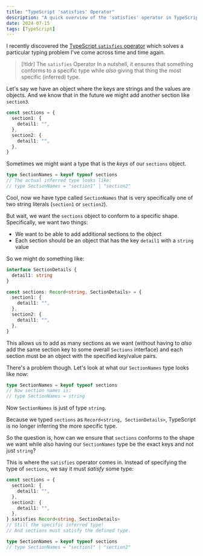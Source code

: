 ```yaml
---
title: "TypeScript 'satisfies' Operator"
description: "A quick overview of the 'satisfies' operator in TypeScript."
date: 2024-07-15
tags: [TypeScript]
---
```


I recently discovered the [TypeScript `satisfies` operator](https://www.typescriptlang.org/docs/handbook/release-notes/typescript-4-9.html) which solves a particular typing problem I've come across time and time again.

> [!tldr] The `satisfies` Operator
> In a nutshell, it ensures that something conforms to a specific type while _also_ giving that thing the most specific (inferred) type.

Let's say we have an object where the keys are strings and the values are objects. And we know that in the future we might add another section like `section3`.

```ts
const sections = {
  section1: {
    detail1: "",
  },
  section2: {
    detail1: "",
  },
}
```

Sometimes we might want a type that is the _keys_ of our `sections` object.

```ts
type SectionNames = keyof typeof sections
// The actual inferred type looks like:
// type SectionNames = "section1" | "section2"
```

Cool, now we have type called `SectionNames` that is very specifically one of two string literals (`section1` or `section2`).

But wait, we want the `sections` object to conform to a specific shape. Specifically, we want two things:

- We want to be able to add additional sections to the object
- Each section should be an object that has the key `detail1` with a `string` value

So we might do something like:

```ts
interface SectionDetails {
  detail1: string
}

const sections: Record<string, SectionDetails> = {
  section1: {
    detail1: "",
  },
  section2: {
    detail1: "",
  },
}
```

This allows us to add as many sections as we want (without having to _also_ add the same section key to some overall `Sections` interface) and each section must be an object with the specified key/value pairs.

There's a problem though. Let's look at what our `SectionNames` type looks like now:

```ts
type SectionNames = keyof typeof sections
// Now section names is:
// type SectionNames = string
```

Now `SectionNames` is just of type `string`.

Because we typed `sections` as `Record<string, SectionDetails>`, TypeScript is no longer inferring the more specific type.

So the question is, how can we ensure that `sections` conforms to the shape we want while also having our `SectionNames` type be the exact keys and not just `string`?

This is where the `satisfies` operator comes in. Instead of specifying the type of `sections`, we say it must _satisfy_ some type:

```ts
const sections = {
  section1: {
    detail1: "",
  },
  section2: {
    detail1: "",
  },
} satisfies Record<string, SectionDetails>
// Still the specific inferred type!
// And sections must satisfy the defined type.

type SectionNames = keyof typeof sections
// type SectionNames = "section1" | "section2"
```
